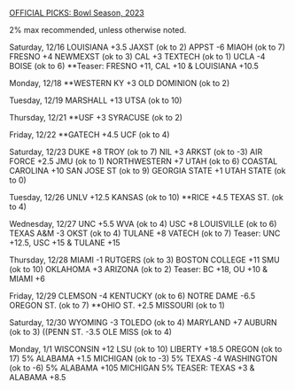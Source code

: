 [OFFICIAL PICKS: Bowl Season, 2023](https://locals.com/feed/24414/sportspicks/4991008/official-picks-bowl-season-2023)

2% max recommended, unless otherwise noted.

Saturday, 12/16
LOUISIANA +3.5 JAXST (ok to 2)
APPST -6 MIAOH (ok to 7)
FRESNO +4 NEWMEXST (ok to 3)
CAL +3 TEXTECH (ok to 1)
UCLA -4 BOISE (ok to 6)
**Teaser: FRESNO +11, CAL +10 & LOUISIANA +10.5

Monday, 12/18
**WESTERN KY +3 OLD DOMINION (ok to 2)

Tuesday, 12/19
MARSHALL +13 UTSA (ok to 10)

Thursday, 12/21
**USF +3 SYRACUSE (ok to 2)

Friday, 12/22
**GATECH +4.5 UCF (ok to 4)

Saturday, 12/23
DUKE +8 TROY (ok to 7)
NIL +3 ARKST (ok to -3)
AIR FORCE +2.5 JMU (ok to 1)
NORTHWESTERN +7 UTAH (ok to 6)
COASTAL CAROLINA +10 SAN JOSE ST (ok to 9)
GEORGIA STATE +1 UTAH STATE (ok to 0)

Tuesday, 12/26
UNLV +12.5 KANSAS (ok to 10)
**RICE +4.5 TEXAS ST. (ok to 4)

Wednesday, 12/27
UNC +5.5 WVA (ok to 4)
USC +8 LOUISVILLE (ok to 6)
TEXAS A&M -3 OKST (ok to 4)
TULANE +8 VATECH (ok to 7)
Teaser: UNC +12.5, USC +15 & TULANE +15

Thursday, 12/28
MIAMI -1 RUTGERS (ok to 3)
BOSTON COLLEGE +11 SMU (ok to 10)
OKLAHOMA +3 ARIZONA (ok to 2)
Teaser: BC +18, OU +10 & MIAMI +6

Friday, 12/29
CLEMSON -4 KENTUCKY (ok to 6)
NOTRE DAME -6.5 OREGON ST. (ok to 7)
**OHIO ST. +2.5 MISSOURI (ok to 1)

Saturday, 12/30
WYOMING -3 TOLEDO (ok to 4)
MARYLAND +7 AUBURN (ok to 3)
((PENN ST. -3.5 OLE MISS (ok to 4)

Monday, 1/1
WISCONSIN +12 LSU (ok to 10)
LIBERTY +18.5 OREGON (ok to 17)
5% ALABAMA +1.5 MICHIGAN (ok to -3)
5% TEXAS -4 WASHINGTON (ok to -6)
5% ALABAMA +105 MICHIGAN
5% TEASER: TEXAS +3 & ALABAMA +8.5